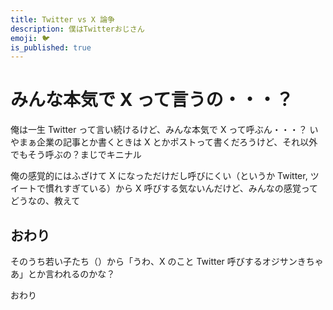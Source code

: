 ```yaml
---
title: Twitter vs X 論争
description: 僕はTwitterおじさん
emoji: 🐦
is_published: true
---
```


# みんな本気で X って言うの・・・？

俺は一生 Twitter って言い続けるけど、みんな本気で X って呼ぶん・・・？
いやまぁ企業の記事とか書くときは X とかポストって書くだろうけど、それ以外でもそう呼ぶの？まじでキニナル

俺の感覚的にはふざけて X になっただけだし呼びにくい（というか Twitter, ツイートで慣れすぎている）から X 呼びする気ないんだけど、みんなの感覚ってどうなの、教えて

## おわり

そのうち若い子たち（）から「うわ、X のこと Twitter 呼びするオジサンきちゃあ」とか言われるのかな？

おわり
